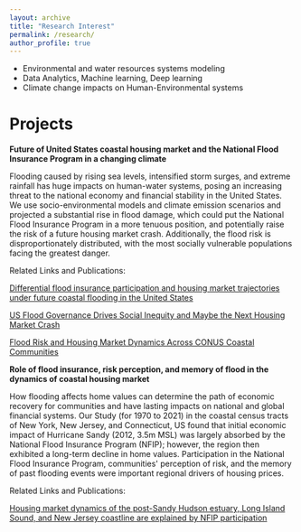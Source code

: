 ```yaml
---
layout: archive
title: "Research Interest"
permalink: /research/
author_profile: true
---
```

* Environmental and water resources systems modeling
* Data Analytics, Machine learning, Deep learning
* Climate change impacts on Human-Environmental systems


Projects
======
**Future of United States coastal housing market and the National Flood Insurance Program in a changing climate**

Flooding caused by rising sea levels, intensified storm surges, and extreme rainfall has huge impacts on human-water systems, posing an increasing threat to the national economy and financial stability in the United States. We use socio-environmental models and climate emission scenarios and projected a substantial rise in flood damage, which could put the National Flood Insurance Program in a more tenuous position, and potentially raise the risk of a future housing market crash. Additionally, the flood risk is disproportionately distributed, with the most socially vulnerable populations facing the greatest danger.<br>

Related Links and Publications: <br>

[Differential flood insurance participation and housing market trajectories under future coastal flooding in the United States](https://www.nature.com/articles/s43247-024-01848-z) <br>

[US Flood Governance Drives Social Inequity and Maybe the Next Housing Market Crash](https://communities.springernature.com/posts/us-flood-governance-drives-social-inequity-and-maybe-the-next-housing-market-crash#) <br>

[Flood Risk and Housing Market Dynamics Across CONUS Coastal Communities](https://csdms.colorado.edu/csdms_wiki/images/SandeepPoudel-CSDMS2024.pdf) <br>

**Role of flood insurance, risk perception, and memory of flood in the dynamics of coastal housing market**

How flooding affects home values can determine the path of economic recovery for communities and have lasting impacts on national and global financial systems. Our Study (for 1970 to 2021) in the coastal census tracts of New York, New Jersey, and Connecticut, US found that initial economic impact of Hurricane Sandy (2012, 3.5m MSL) was largely absorbed by the National Flood Insurance Program (NFIP); however, the region then exhibited a long-term decline in home values. Participation in the National Flood Insurance Program, communities' perception of risk, and the memory of past flooding events were important regional drivers of housing prices. <br>

Related Links and Publications: <br>

[Housing market dynamics of the post-Sandy Hudson estuary, Long Island Sound, and New Jersey coastline are explained by NFIP participation](https://iopscience.iop.org/article/10.1088/1748-9326/acea38/meta) <br>

